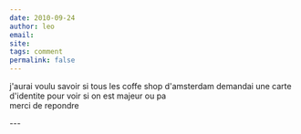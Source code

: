 ```yaml
---
date: 2010-09-24
author: leo
email: 
site: 
tags: comment
permalink: false
---
```


<p>j'aurai voulu savoir si tous les coffe shop d'amsterdam demandai une carte d'identite pour voir si on est majeur ou pa <br />
merci de repondre</p>
---